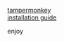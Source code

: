 [tampermonkey](https://www.tampermonkey.net/)  
[installation guide](https://www.youtube.com/watch?v=pJEwz2rq90I)  

enjoy
